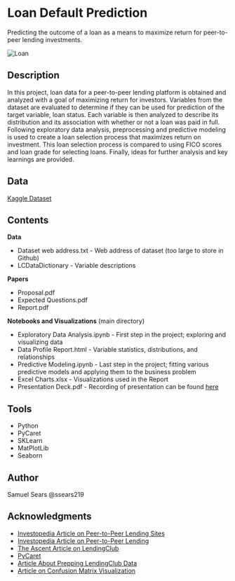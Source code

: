 # Loan Default Prediction

Predicting the outcome of a loan as a means to maximize return for peer-to-peer lending investments.

![Loan](https://cdn.pixabay.com/photo/2015/02/07/07/39/analysis-626881_960_720.jpg?raw=true)

## Description

In this project, loan data for a peer-to-peer lending platform is obtained and analyzed with a goal of maximizing return for investors. Variables from the dataset are evaluated to determine if they can be used for prediction of the target variable, loan status. Each variable is then analyzed to describe its distribution and its association with whether or not a loan was paid in full. Following exploratory data analysis, preprocessing and predictive modeling is used to create a loan selection process that maximizes return on investment. This loan selection process is compared to using FICO scores and loan grade for selecting loans. Finally, ideas for further analysis and key learnings are provided.

## Data

[Kaggle Dataset](https://www.kaggle.com/wordsforthewise/lending-club)

## Contents

**Data**  
* Dataset web address.txt - Web address of dataset (too large to store in Github)
* LCDataDictionary - Variable descriptions

**Papers**  
* Proposal.pdf
* Expected Questions.pdf
* Report.pdf

**Notebooks and Visualizations** (main directory)
* Exploratory Data Analysis.ipynb - First step in the project; exploring and visualizing data
* Data Profile Report.html - Variable statistics, distributions, and relationships
* Predictive Modeling.ipynb - Last step in the project; fitting various predictive models and applying them to the business problem
* Excel Charts.xlsx - Visualizations used in the Report
* Presentation Deck.pdf - Recording of presentation can be found [here](https://drive.google.com/file/d/1zx4eGDptbJEnNaAMkbryTTjGmFDNgpyU/view?usp=sharing)

## Tools
* Python
* PyCaret
* SKLearn
* MatPlotLib
* Seaborn

## Author

Samuel Sears @ssears219

## Acknowledgments

* [Investopedia Article on Peer-to-Peer Lending Sites](https://www.investopedia.com/articles/investing/092315/7-best-peertopeer-lending-websites.asp)
* [Investopedia Article on Peer-to-Peer Lending](https://www.investopedia.com/terms/p/peer-to-peer-lending.asp)
* [The Ascent Article on LendingClub](https://www.fool.com/the-ascent/personal-loans/articles/lendingclub-ending-its-p2p-lending-platform-now-what/)
* [PyCaret](https://pycaret.org/compare=models/)
* [Article About Prepping LendingClub Data](https://www.dataquest.io/blog/machine-learning-preparing-data/)
* [Article on Confusion Matrix Visualization](https://medium.com/@dtuk81/confusion-matrix-visualization-fc31e3f30fea)
